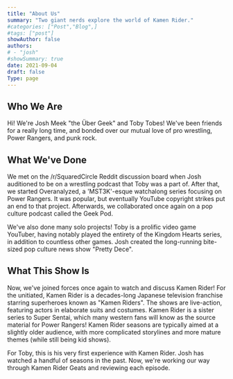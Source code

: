 ```yaml
---
title: "About Us"
summary: "Two giant nerds explore the world of Kamen Rider."
#categories: ["Post","Blog",]
#tags: ["post"]
showAuthor: false
authors:
# - "josh"
#showSummary: true
date: 2021-09-04
draft: false
Type: page
---
```


## Who We Are

Hi! We're Josh Meek "the Über Geek" and Toby Tobes! We've been friends for a really long time, and bonded over our mutual love of pro wrestling, Power Rangers, and punk rock.

## What We've Done

We met on the /r/SquaredCircle Reddit discussion board when Josh auditioned to be on a wrestling podcast that Toby was a part of. After that, we started Overanalyzed, a 'MST3K'-esque watchalong series focusing on Power Rangers. It was popular, but eventually YouTube copyright strikes put an end to that project. Afterwards, we collaborated once again on a pop culture podcast called the Geek Pod.

We've also done many solo projects! Toby is a prolific video game YouTuber, having notably played the entirety of the Kingdom Hearts series, in addition to countless other games. Josh created the long-running bite-sized pop culture news show "Pretty Dece".

## What This Show Is

Now, we've joined forces once again to watch and discuss Kamen Rider! For the unitiated, Kamen Rider is a decades-long Japanese television franchise starring superheroes known as "Kamen Riders". The shows are live-action, featuring actors in elaborate suits and costumes. Kamen Rider is a sister series to Super Sentai, which many western fans will know as the source material for Power Rangers! Kamen Rider seasons are typically aimed at a slightly older audience, with  more complicated storylines and more mature themes (while still being kid shows).

For Toby, this is his very first experience with Kamen Rider. Josh has watched a handful of seasons in the past. Now, we're working our way through Kamen Rider Geats and reviewing each episode.